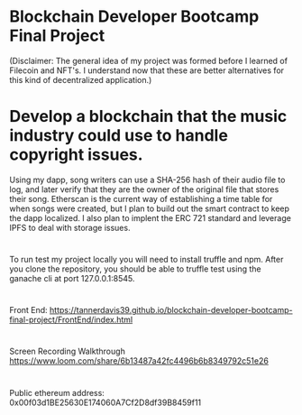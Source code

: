
# Blockchain Developer Bootcamp Final Project
(Disclaimer: The general idea of my project was formed before I learned of Filecoin and NFT's. I understand now that these are better alternatives for this kind of decentralized application.)


# Develop a blockchain that the music industry could use to handle copyright issues.

Using my dapp, song writers can use a SHA-256 hash of their audio file to log, and later verify that they are the owner of the original file that stores their song. Etherscan is the current way of establishing a time table for when songs were created, but I plan to build out the smart contract to keep the dapp localized. I also plan to implent the ERC 721 standard and leverage IPFS to deal with storage issues.

#
To run test my project locally you will need to install truffle and npm. After you clone the repository, you should be able to truffle test using the ganache cli at port 127.0.0.1:8545.
#

Front End:
https://tannerdavis39.github.io/blockchain-developer-bootcamp-final-project/FrontEnd/index.html


#
Screen Recording Walkthrough https://www.loom.com/share/6b13487a42fc4496b6b8349792c51e26
#

Public ethereum address:
0x00f03d1BE25630E174060A7Cf2D8df39B8459f11

